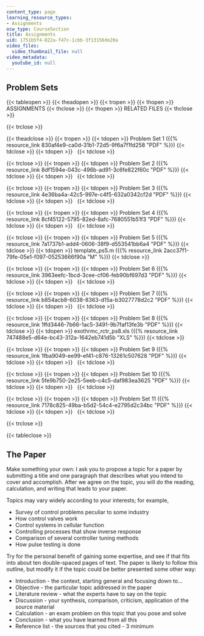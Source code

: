 ```yaml
---
content_type: page
learning_resource_types:
- Assignments
ocw_type: CourseSection
title: Assignments
uid: 1751b5f4-022a-f47c-1cbb-3f13156de20a
video_files:
  video_thumbnail_file: null
video_metadata:
  youtube_id: null
---
```


Problem Sets
------------

{{< tableopen >}}
{{< theadopen >}}
{{< tropen >}}
{{< thopen >}}
ASSIGNMENTS
{{< thclose >}}
{{< thopen >}}
RELATED FILES
{{< thclose >}}

{{< trclose >}}

{{< theadclose >}}
{{< tropen >}}
{{< tdopen >}}
Problem Set 1 ({{% resource_link 830af4e9-ca0d-31b1-72d5-9f6a7f1fd258 "PDF" %}})
{{< tdclose >}}
{{< tdopen >}}
 
{{< tdclose >}}

{{< trclose >}}
{{< tropen >}}
{{< tdopen >}}
Problem Set 2 ({{% resource_link 8df1594e-043c-496b-ad91-3c6fe822f60c "PDF" %}})
{{< tdclose >}}
{{< tdopen >}}
 
{{< tdclose >}}

{{< trclose >}}
{{< tropen >}}
{{< tdopen >}}
Problem Set 3 ({{% resource_link 4e36ba4a-42c5-997e-c4f5-632a0342cf2d "PDF" %}})
{{< tdclose >}}
{{< tdopen >}}
 
{{< tdclose >}}

{{< trclose >}}
{{< tropen >}}
{{< tdopen >}}
Problem Set 4 ({{% resource_link 8cf45122-5795-82ed-8afc-7680551b51f3 "PDF" %}})
{{< tdclose >}}
{{< tdopen >}}
 
{{< tdclose >}}

{{< trclose >}}
{{< tropen >}}
{{< tdopen >}}
Problem Set 5 ({{% resource_link 7a1737b1-add4-0606-38f9-d553541bb6a4 "PDF" %}})
{{< tdclose >}}
{{< tdopen >}}
template\_ps5.m ({{% resource_link 2acc37f1-79fe-05e1-f097-05253666f90a "M" %}})
{{< tdclose >}}

{{< trclose >}}
{{< tropen >}}
{{< tdopen >}}
Problem Set 6 ({{% resource_link 3963eefc-1bcd-3cee-cf06-feb90bf697d3 "PDF" %}})
{{< tdclose >}}
{{< tdopen >}}
 
{{< tdclose >}}

{{< trclose >}}
{{< tropen >}}
{{< tdopen >}}
Problem Set 7 ({{% resource_link b854acb8-6038-8363-d15a-b3027778d2c2 "PDF" %}})
{{< tdclose >}}
{{< tdopen >}}
 
{{< tdclose >}}

{{< trclose >}}
{{< tropen >}}
{{< tdopen >}}
Problem Set 8 ({{% resource_link 1ffd3446-7b66-1ac5-3491-9b7faf13fe3b "PDF" %}})
{{< tdclose >}}
{{< tdopen >}}
exothrmc\_rctr\_ps8.xls ({{% resource_link 747488e5-d64e-bc43-312a-1642eb741d5b "XLS" %}})
{{< tdclose >}}

{{< trclose >}}
{{< tropen >}}
{{< tdopen >}}
Problem Set 9 ({{% resource_link 1fba9049-ee99-ef41-c876-13261c507628 "PDF" %}})
{{< tdclose >}}
{{< tdopen >}}
 
{{< tdclose >}}

{{< trclose >}}
{{< tropen >}}
{{< tdopen >}}
Problem Set 10 ({{% resource_link 5fe9b750-2e25-5eeb-c4c5-daf983ea3625 "PDF" %}})
{{< tdclose >}}
{{< tdopen >}}
 
{{< tdclose >}}

{{< trclose >}}
{{< tropen >}}
{{< tdopen >}}
Problem Set 11 ({{% resource_link 7178c825-49ba-b5d2-54c4-e2795d2c34bc "PDF" %}})
{{< tdclose >}}
{{< tdopen >}}
 
{{< tdclose >}}

{{< trclose >}}

{{< tableclose >}}

The Paper
---------

Make something your own: I ask you to propose a topic for a paper by submitting a title and one paragraph that describes what you intend to cover and accomplish. After we agree on the topic, you will do the reading, calculation, and writing that leads to your paper.

Topics may vary widely according to your interests; for example,

*   Survey of control problems peculiar to some industry
*   How control valves work
*   Control systems in cellular function
*   Controlling processes that show inverse response
*   Comparison of several controller tuning methods
*   How pulse testing is done

Try for the personal benefit of gaining some expertise, and see if that fits into about ten double-spaced pages of text. The paper is likely to follow this outline, but modify it if the topic could be better presented some other way:

*   Introduction - the context, starting general and focusing down to…
*   Objective - the particular topic addressed in the paper
*   Literature review - what the experts have to say on the topic
*   Discussion - your synthesis, comparison, criticism, application of the source material
*   Calculation - an exam problem on this topic that you pose and solve
*   Conclusion - what you have learned from all this
*   Reference list - the sources that you cited - 3 minimum